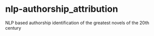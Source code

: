 # nlp-authorship_attribution
NLP based authorship identification of the greatest novels of the 20th century

